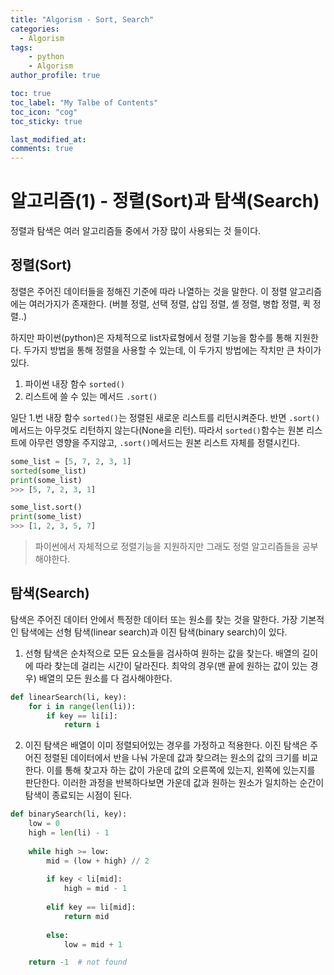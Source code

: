 ```yaml
---
title: "Algorism - Sort, Search"
categories: 
  - Algorism
tags:
    - python
    - Algorism
author_profile: true

toc: true
toc_label: "My Talbe of Contents"
toc_icon: "cog"
toc_sticky: true

last_modified_at:
comments: true
---
```


# 알고리즘(1) - 정렬(Sort)과 탐색(Search)

정렬과 탐색은 여러 알고리즘들 중에서 가장 많이 사용되는 것 들이다. 

## 정렬(Sort)

정렬은 주어진 데이터들을 정해진 기준에 따라 나열하는 것을 말한다. 이 정렬 알고리즘에는 여러가지가 존재한다. (버블 정렬, 선택 정렬, 삽입 정렬, 셸 정렬, 병합 정렬, 퀵 정렬..) 

하지만 파이썬(python)은 자체적으로 list자료형에서 정렬 기능을 함수를 통해 지원한다. 두가지 방법을 통해 정렬을 사용할 수 있는데, 이 두가지 방법에는 작치만 큰 차이가 있다. 

1. 파이썬 내장 함수 `sorted()`
2. 리스트에 쓸 수 있는 메서드 `.sort()`

일단 1.번 내장 함수 `sorted()`는 정렬된 새로운 리스트를 리턴시켜준다. 반면 `.sort()`메서드는 아무것도 리턴하지 않는다(None을 리턴). 따라서 `sorted()`함수는 원본 리스트에 아무런 영향을 주지않고, `.sort()`메서드는 원본 리스트 자체를 정렬시킨다.

```python
some_list = [5, 7, 2, 3, 1]
sorted(some_list)
print(some_list)
>>> [5, 7, 2, 3, 1]

some_list.sort()
print(some_list)
>>> [1, 2, 3, 5, 7]
```
> 파이썬에서 자체적으로 정렬기능을 지원하지만 그래도 정렬 알고리즘들을 공부해야한다. 


## 탐색(Search)

탐색은 주어진 데이터 안에서 특정한 데이터 또는 원소를 찾는 것을 말한다. 가장 기본적인 탐색에는 선형 탐색(linear search)과 이진 탐색(binary search)이 있다.

1. 선형 탐색은 순차적으로 모든 요소들을 검사하여 원하는 값을 찾는다. 배열의 길이에 따라 찾는데 걸리는 시간이 달라진다. 최악의 경우(맨 끝에 원하는 값이 있는 경우) 배열의 모든 원소를 다 검사해야한다.

```python
def linearSearch(li, key):
    for i in range(len(li)):
        if key == li[i]:
            return i
```


2. 이진 탐색은 배열이 이미 정렬되어있는 경우를 가정하고 적용한다. 이진 탐색은 주어진 정렬된 데이터에서 반을 나눠 가운데 값과 찾으려는 원소의 값의 크기를 비교한다. 이를 통해 찾고자 하는 값이 가운데 값의 오른쪽에 있는지, 왼쪽에 있는지를 판단한다. 이러한 과정을 반복하다보면 가운데 값과 원하는 원소가 일치하는 순간이 탐색이 종료되는 시점이 된다.

```python
def binarySearch(li, key):
	low = 0
	high = len(li) - 1
	
	while high >= low:
		mid = (low + high) // 2
		
		if key < li[mid]:
			high = mid - 1
			
		elif key == li[mid]:
			return mid
		
		else:
			low = mid + 1

	return -1  # not found
```